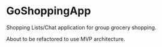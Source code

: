 # GoShoppingApp

Shopping Lists/Chat application for group grocery shopping.

About to be refactored to use MVP architecture.
